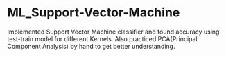 # ML_Support-Vector-Machine
Implemented Support Vector Machine classifier and found accuracy using test-train model for different Kernels. Also practiced PCA(Principal Component Analysis) by hand to get better understanding.
